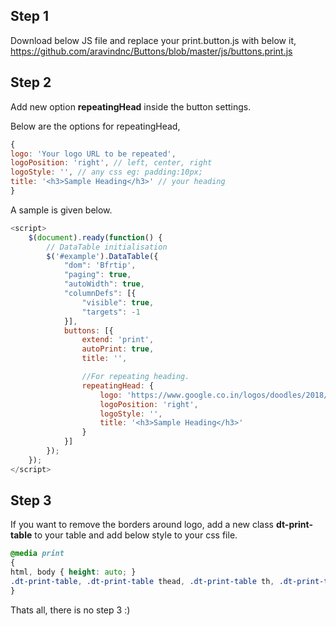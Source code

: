 ## Step 1
Download below JS file and replace your print.button.js with below it,
https://github.com/aravindnc/Buttons/blob/master/js/buttons.print.js

## Step 2
Add new option **repeatingHead** inside the button settings. 

Below are the options for repeatingHead,
```javascript
{
logo: 'Your logo URL to be repeated',
logoPosition: 'right', // left, center, right
logoStyle: '', // any css eg: padding:10px;
title: '<h3>Sample Heading</h3>' // your heading
}
```

A sample is given below. 
```javascript
<script>
    $(document).ready(function() {
        // DataTable initialisation
        $('#example').DataTable({
            "dom": 'Bfrtip',
            "paging": true,
            "autoWidth": true,
            "columnDefs": [{
                "visible": true,
                "targets": -1
            }],
            buttons: [{
                extend: 'print',
                autoPrint: true,
                title: '',

                //For repeating heading.
                repeatingHead: {
                    logo: 'https://www.google.co.in/logos/doodles/2018/world-cup-2018-day-22-5384495837478912-s.png',
                    logoPosition: 'right',
                    logoStyle: '',
                    title: '<h3>Sample Heading</h3>'
                }
            }]
        });
    });
</script>
```

## Step 3

If you want to remove the borders around logo, add a new class **dt-print-table** to your table and add below style to your css file.
```css
@media print
{
html, body { height: auto; }
.dt-print-table, .dt-print-table thead, .dt-print-table th, .dt-print-table tr {border: 0 none !important;}
}
```

Thats all, there is no step 3 :)